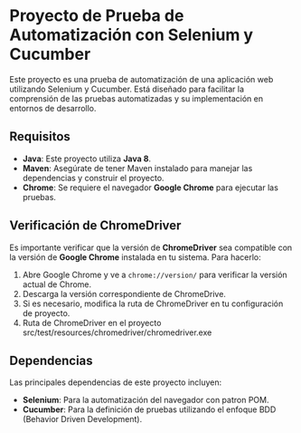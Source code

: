 # Proyecto de Prueba de Automatización con Selenium y Cucumber

Este proyecto es una prueba de automatización de una aplicación web utilizando Selenium y Cucumber. Está diseñado para facilitar la comprensión de las pruebas automatizadas y su implementación en entornos de desarrollo.

## Requisitos

- **Java**: Este proyecto utiliza **Java 8**.
- **Maven**: Asegúrate de tener Maven instalado para manejar las dependencias y construir el proyecto.
- **Chrome**: Se requiere el navegador **Google Chrome** para ejecutar las pruebas.
  
## Verificación de ChromeDriver

Es importante verificar que la versión de **ChromeDriver** sea compatible con la versión de **Google Chrome** instalada en tu sistema. Para hacerlo:

1. Abre Google Chrome y ve a `chrome://version/` para verificar la versión actual de Chrome.
2. Descarga la versión correspondiente de ChromeDrive.
3. Si es necesario, modifica la ruta de ChromeDriver en tu configuración de proyecto.
4. Ruta de ChromeDriver en el proyecto src/test/resources/chromedriver/chromedriver.exe

## Dependencias

Las principales dependencias de este proyecto incluyen:

- **Selenium**: Para la automatización del navegador con patron POM.
- **Cucumber**: Para la definición de pruebas utilizando el enfoque BDD (Behavior Driven Development).

